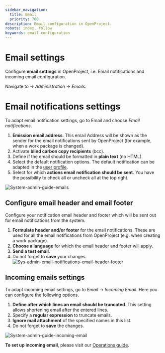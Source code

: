 ```yaml
---
sidebar_navigation:
  title: Email
  priority: 760
description: Email configuration in OpenProject.
robots: index, follow
keywords: email configuration
---
```

# Email settings

Configure **email settings** in OpenProject, i.e. Email notifications and incoming email configuration.

Navigate to -> *Administration* -> *Emails*.

# Email notifications settings

To adapt email notification settings, go to Email and choose *Email notifications*.

1. **Emission email address**. This email Address will be shown as the sender for the email notifications sent by OpenProject (for example,  when a work package is changed).
2. Activate **blind carbon copy recipients** (bcc).
3. Define if the email should be formatted in **plain text** (no HTML).
4. Select the default notification options. The default notification can be adapted in the [user profile](../../../getting-started/my-account/#email-notifications).
5. Select for which **actions email notification should be sent**. You have the possibility to check all or uncheck all at the top right.

![System-admin-guide-emails](System-admin-guide-emails.png)

## Configure email header and email footer

Configure your notification email header and footer which will be sent out for email notifications from the system.

1. **Formulate header and/or footer** for the email notifications. These are used for all the email notifications from OpenProject (e.g. when  creating a work package).
2. **Choose a language** for which the email header and footer will apply.
3. **Send a test email**.
4. Do not forget to **save** your changes.![Sys-admin-email-notifications-email-header-footer](Sys-admin-email-notifications-email-header-footer.png)



## Incoming emails settings

To adapt incoming email settings, go to *Email* -> *Incoming Email*. Here you can configure the following options.

1. **Define after which lines an email should be truncated**. This setting allows shortening email after the entered lines.
2. Specify a **regular expression** to truncate emails.
3. **Ignore mail attachment** of the specified names in this list.
4. Do not forget to **save** the changes.

![System-admin-guide-incoming-email](System-admin-guide-incoming-email.png)

**To set up incoming email**, please visit our [Operations guide](../../installation-and-operations/configuration/incoming-emails/).
